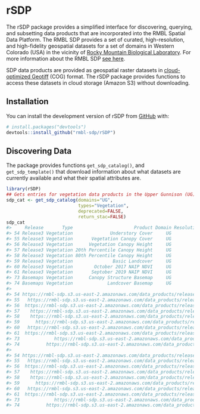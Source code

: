 
<!-- README.md is generated from README.Rmd. Please edit that file -->

# rSDP

<!-- badges: start -->
<!-- badges: end -->

The rSDP package provides a simplified interface for discovering,
querying, and subsetting data products that are incorporated into the
RMBL Spatial Data Platform. The RMBL SDP provides a set of curated,
high-resolution, and high-fidelity geospatial datasets for a set of
domains in Western Colorado (USA) in the vicinity of [Rocky Mountain
Biological Laboratory](https://rmbl.org). For more information about the
RMBL SDP [see
here](https://www.rmbl.org/scientists/resources/spatial-data-platform/).

SDP data products are provided as geospatial raster datasets in
[cloud-optimized Geotiff]() (COG) format. The rSDP package provides
functions to access these datasets in cloud storage (Amazon S3) without
downloading.

## Installation

You can install the development version of rSDP from
[GitHub](https://github.com/) with:

``` r
# install.packages("devtools")
devtools::install_github("rmbl-sdp/rSDP")
```

## Discovering Data

The package provides functions `get_sdp_catalog()`, and
`get_sdp_template()` that download information about what datasets are
currently available and what their spatial attributes are.

``` r
library(rSDP)
## Gets entries for vegetation data products in the Upper Gunnison (UG) domain.
sdp_cat <- get_sdp_catalog(domains="UG", 
                           types="Vegetation",
                           deprecated=FALSE,
                           return_stac=FALSE)
sdp_cat
#>     Release       Type                       Product Domain Resolution
#> 54 Release3 Vegetation              Understory Cover     UG         3m
#> 55 Release3 Vegetation       Vegetation Canopy Cover     UG         3m
#> 56 Release3 Vegetation      Vegetation Canopy Height     UG         1m
#> 57 Release3 Vegetation 20th Percentile Canopy Height     UG         3m
#> 58 Release3 Vegetation 80th Percentile Canopy Height     UG         3m
#> 59 Release3 Vegetation               Basic Landcover     UG         1m
#> 60 Release3 Vegetation        October 2017 NAIP NDVI     UG         1m
#> 61 Release3 Vegetation       Septober 2019 NAIP NDVI     UG         1m
#> 73 Basemaps Vegetation      Canopy Structure Basemap     UG         2m
#> 74 Basemaps Vegetation             Landcover Basemap     UG         2m
#>                                                                                                   Data.URL
#> 54 https://rmbl-sdp.s3.us-east-2.amazonaws.com/data_products/released/release3/UG_canopy_2mcover_3m_v2.tif
#> 55   https://rmbl-sdp.s3.us-east-2.amazonaws.com/data_products/released/release3/UG_canopy_cover_3m_v3.tif
#> 56  https://rmbl-sdp.s3.us-east-2.amazonaws.com/data_products/released/release3/UG_canopy_height_1m_v2.tif
#> 57    https://rmbl-sdp.s3.us-east-2.amazonaws.com/data_products/released/release3/UG_canopy_ht20_3m_v2.tif
#> 58    https://rmbl-sdp.s3.us-east-2.amazonaws.com/data_products/released/release3/UG_canopy_ht80_3m_v4.tif
#> 59      https://rmbl-sdp.s3.us-east-2.amazonaws.com/data_products/released/release3/UG_landcover_1m_v4.tif
#> 60   https://rmbl-sdp.s3.us-east-2.amazonaws.com/data_products/released/release3/UG_ndvi_oct2017_1m_v1.tif
#> 61  https://rmbl-sdp.s3.us-east-2.amazonaws.com/data_products/released/release3/UG_ndvi_sept2019_1m_v2.tif
#> 73             https://rmbl-sdp.s3.us-east-2.amazonaws.com/data_products/basemaps/UG_canopy_basemap_v3.tif
#> 74          https://rmbl-sdp.s3.us-east-2.amazonaws.com/data_products/basemaps/UG_landcover_basemap_v3.tif
#>                                                                                                        Metadata.URL
#> 54 https://rmbl-sdp.s3.us-east-2.amazonaws.com/data_products/released/release3/UG_canopy_2mcover_3m_v2_metadata.xml
#> 55   https://rmbl-sdp.s3.us-east-2.amazonaws.com/data_products/released/release3/UG_canopy_cover_3m_v3_metadata.xml
#> 56  https://rmbl-sdp.s3.us-east-2.amazonaws.com/data_products/released/release3/UG_canopy_height_1m_v2_metadata.xml
#> 57    https://rmbl-sdp.s3.us-east-2.amazonaws.com/data_products/released/release3/UG_canopy_ht20_3m_v2_metadata.xml
#> 58    https://rmbl-sdp.s3.us-east-2.amazonaws.com/data_products/released/release3/UG_canopy_ht80_3m_v4_metadata.xml
#> 59      https://rmbl-sdp.s3.us-east-2.amazonaws.com/data_products/released/release3/UG_landcover_1m_v4_metadata.xml
#> 60   https://rmbl-sdp.s3.us-east-2.amazonaws.com/data_products/released/release3/UG_ndvi_oct2017_1m_v1_metadata.xml
#> 61  https://rmbl-sdp.s3.us-east-2.amazonaws.com/data_products/released/release3/UG_ndvi_sept2019_1m_v2_metadata.xml
#> 73             https://rmbl-sdp.s3.us-east-2.amazonaws.com/data_products/basemaps/UG_canopy_basemap_v3_metadata.xml
#> 74          https://rmbl-sdp.s3.us-east-2.amazonaws.com/data_products/basemaps/UG_landcover_basemap_v3_metadata.xml
```

